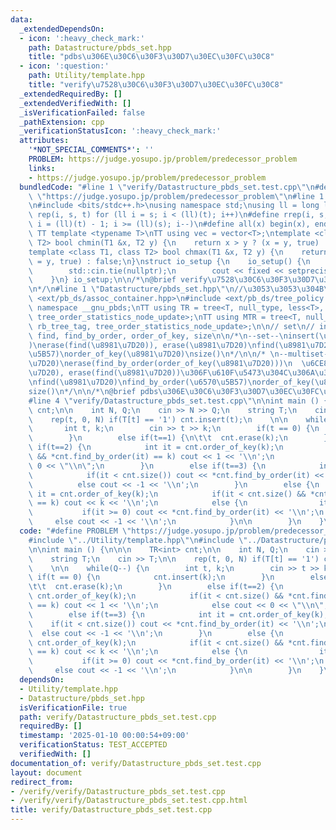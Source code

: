 ```yaml
---
data:
  _extendedDependsOn:
  - icon: ':heavy_check_mark:'
    path: Datastructure/pbds_set.hpp
    title: "pdbs\u306E\u30C6\u30F3\u30D7\u30EC\u30FC\u30C8"
  - icon: ':question:'
    path: Utility/template.hpp
    title: "verify\u7528\u30C6\u30F3\u30D7\u30EC\u30FC\u30C8"
  _extendedRequiredBy: []
  _extendedVerifiedWith: []
  _isVerificationFailed: false
  _pathExtension: cpp
  _verificationStatusIcon: ':heavy_check_mark:'
  attributes:
    '*NOT_SPECIAL_COMMENTS*': ''
    PROBLEM: https://judge.yosupo.jp/problem/predecessor_problem
    links:
    - https://judge.yosupo.jp/problem/predecessor_problem
  bundledCode: "#line 1 \"verify/Datastructure_pbds_set.test.cpp\"\n#define PROBLEM\
    \ \"https://judge.yosupo.jp/problem/predecessor_problem\"\n#line 1 \"Utility/template.hpp\"\
    \n#include <bits/stdc++.h>\nusing namespace std;\nusing ll = long long;\n#define\
    \ rep(i, s, t) for (ll i = s; i < (ll)(t); i++)\n#define rrep(i, s, t) for (ll\
    \ i = (ll)(t) - 1; i >= (ll)(s); i--)\n#define all(x) begin(x), end(x)\n\n#define\
    \ TT template <typename T>\nTT using vec = vector<T>;\ntemplate <class T1, class\
    \ T2> bool chmin(T1 &x, T2 y) {\n    return x > y ? (x = y, true) : false;\n}\n\
    template <class T1, class T2> bool chmax(T1 &x, T2 y) {\n    return x < y ? (x\
    \ = y, true) : false;\n}\nstruct io_setup {\n    io_setup() {\n        ios::sync_with_stdio(false);\n\
    \        std::cin.tie(nullptr);\n        cout << fixed << setprecision(15);\n\
    \    }\n} io_setup;\n\n/*\n@brief verify\u7528\u30C6\u30F3\u30D7\u30EC\u30FC\u30C8\
    \n*/\n#line 1 \"Datastructure/pbds_set.hpp\"\n//\u3053\u3053\u304B\u3089\n#include\
    \ <ext/pb_ds/assoc_container.hpp>\n#include <ext/pb_ds/tree_policy.hpp>\nusing\
    \ namespace __gnu_pbds;\nTT using TR = tree<T, null_type, less<T>, rb_tree_tag,\
    \ tree_order_statistics_node_update>;\nTT using MTR = tree<T, null_type, less_equal<T>,\
    \ rb_tree_tag, tree_order_statistics_node_update>;\n\n// set\n// insert, erase,\
    \ find, find_by_order, order_of_key, size\n\n/*\n--set--\ninsert(\u8981\u7D20\
    )\nerase(find(\u8981\u7D20)), erase(\u8981\u7D20)\nfind(\u8981\u7D20)\nfind_by_order(\u6570\
    \u5B57)\norder_of_key(\u8981\u7D20)\nsize()\n*/\n\n/* \n--multiset--\ninsert(\u8981\
    \u7D20)\nerase(find_by_order(order_of_key(\u8981\u7D20)))\n  \u6CE8:  erase(\u8981\
    \u7D20), erase(find(\u8981\u7D20))\u306F\u610F\u5473\u304C\u306A\u304B\u3063\u305F\
    \nfind(\u8981\u7D20)\nfind_by_order(\u6570\u5B57)\norder_of_key(\u8981\u7D20)\n\
    size()\n*/\n\n/*\n@brief pdbs\u306E\u30C6\u30F3\u30D7\u30EC\u30FC\u30C8\n*/\n\
    #line 4 \"verify/Datastructure_pbds_set.test.cpp\"\n\nint main () {\n\n\n    TR<int>\
    \ cnt;\n\n    int N, Q;\n    cin >> N >> Q;\n    string T;\n    cin >> T;\n\n\
    \    rep(t, 0, N) if(T[t] == '1') cnt.insert(t);\n    \n\n    while(Q--) {\n \
    \       int t, k;\n        cin >> t >> k;\n        if(t == 0) {\n            cnt.insert(k);\n\
    \        }\n        else if(t==1) {\n\t\t  cnt.erase(k);\n        }\n        else\
    \ if(t==2) {\n            int it = cnt.order_of_key(k);\n            if(it < cnt.size()\
    \ && *cnt.find_by_order(it) == k) cout << 1 << '\\n';\n            else cout <<\
    \ 0 << \"\\n\";\n        }\n        else if(t==3) {\n            int it = cnt.order_of_key(k);\n\
    \            if(it < cnt.size()) cout << *cnt.find_by_order(it) << '\\n';\n  \
    \          else cout << -1 << '\\n';\n        }\n        else {\n            int\
    \ it = cnt.order_of_key(k);\n            if(it < cnt.size() && *cnt.find_by_order(it)\
    \ == k) cout << k << '\\n';\n            else {\n                it--;\n     \
    \           if(it >= 0) cout << *cnt.find_by_order(it) << '\\n';\n           \
    \     else cout << -1 << '\\n';\n            }\n\n        }\n    }\n\n}\n"
  code: "#define PROBLEM \"https://judge.yosupo.jp/problem/predecessor_problem\"\n\
    #include \"../Utility/template.hpp\"\n#include \"../Datastructure/pbds_set.hpp\"\
    \n\nint main () {\n\n\n    TR<int> cnt;\n\n    int N, Q;\n    cin >> N >> Q;\n\
    \    string T;\n    cin >> T;\n\n    rep(t, 0, N) if(T[t] == '1') cnt.insert(t);\n\
    \    \n\n    while(Q--) {\n        int t, k;\n        cin >> t >> k;\n       \
    \ if(t == 0) {\n            cnt.insert(k);\n        }\n        else if(t==1) {\n\
    \t\t  cnt.erase(k);\n        }\n        else if(t==2) {\n            int it =\
    \ cnt.order_of_key(k);\n            if(it < cnt.size() && *cnt.find_by_order(it)\
    \ == k) cout << 1 << '\\n';\n            else cout << 0 << \"\\n\";\n        }\n\
    \        else if(t==3) {\n            int it = cnt.order_of_key(k);\n        \
    \    if(it < cnt.size()) cout << *cnt.find_by_order(it) << '\\n';\n          \
    \  else cout << -1 << '\\n';\n        }\n        else {\n            int it =\
    \ cnt.order_of_key(k);\n            if(it < cnt.size() && *cnt.find_by_order(it)\
    \ == k) cout << k << '\\n';\n            else {\n                it--;\n     \
    \           if(it >= 0) cout << *cnt.find_by_order(it) << '\\n';\n           \
    \     else cout << -1 << '\\n';\n            }\n\n        }\n    }\n\n}"
  dependsOn:
  - Utility/template.hpp
  - Datastructure/pbds_set.hpp
  isVerificationFile: true
  path: verify/Datastructure_pbds_set.test.cpp
  requiredBy: []
  timestamp: '2025-01-10 00:00:54+09:00'
  verificationStatus: TEST_ACCEPTED
  verifiedWith: []
documentation_of: verify/Datastructure_pbds_set.test.cpp
layout: document
redirect_from:
- /verify/verify/Datastructure_pbds_set.test.cpp
- /verify/verify/Datastructure_pbds_set.test.cpp.html
title: verify/Datastructure_pbds_set.test.cpp
---
```


